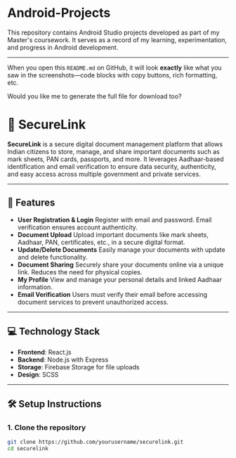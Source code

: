 # Android-Projects
This repository contains Android Studio projects developed as part of my Master's coursework. It serves as a record of my learning, experimentation, and progress in Android development.


---

When you open this `README.md` on GitHub, it will look **exactly** like what you saw in the screenshots—code blocks with copy buttons, rich formatting, etc.

Would you like me to generate the full file for download too?


# 📁 SecureLink

**SecureLink** is a secure digital document management platform that allows Indian citizens to store, manage, and share important documents such as mark sheets, PAN cards, passports, and more. It leverages Aadhaar-based identification and email verification to ensure data security, authenticity, and easy access across multiple government and private services.

---

## 🔐 Features

- **User Registration & Login** Register with email and password. Email verification ensures account authenticity.
- **Document Upload** Upload important documents like mark sheets, Aadhaar, PAN, certificates, etc., in a secure digital format.
- **Update/Delete Documents** Easily manage your documents with update and delete functionality.
- **Document Sharing** Securely share your documents online via a unique link. Reduces the need for physical copies.
- **My Profile** View and manage your personal details and linked Aadhaar information.
- **Email Verification** Users must verify their email before accessing document services to prevent unauthorized access.

---

## 💻 Technology Stack

- **Frontend**: React.js
- **Backend**: Node.js with Express
- **Storage**: Firebase Storage for file uploads
- **Design**: SCSS

---

## 🛠️ Setup Instructions

### 1. Clone the repository
```bash
git clone https://github.com/yourusername/securelink.git
cd securelink
